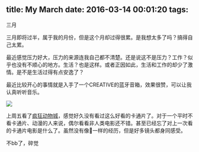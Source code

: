 title: My March
date: 2016-03-14 00:01:20
tags:
---
三月
<!--more-->
三月即将过半，属于我的月份，但是这个月却过得很累。是我想太多了吗？搞得自己太累。

最近感觉压力好大，压力的来源连我自己都不清楚。还是说这不是压力？工作？似乎也没有不顺心的地方。生活？也是这样。或者正因如此，生活和工作的却少了激情。是不是生活过得有点安逸了？

最近比较开心的事情就是入手了一个CREATIVE的蓝牙音箱，效果很赞，可以让我认真听听音乐。


![](https://pbs.twimg.com/media/CdMTWBEUUAAu3bE.jpg:large)

上周五看了[疯狂动物城](https://movie.douban.com/subject/25662329/)，感觉好久没有看过这么好看的卡通片了。对于一个平时不看卡通片、动漫的人来说，偶尔看看非人类电影还不错。甚至已经忘了对上一次看的卡通片电影是什么了。虽然没有像🐰一样的经历，但是好多镜头都身同感受。

不bb了，碎觉
